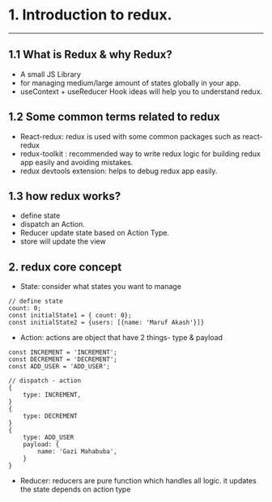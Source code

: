 # 1. Introduction to redux.
---

## 1.1 What is Redux & why Redux?
- A small JS Library
- for managing medium/large amount of states globally in your app.
- useContext + useReducer Hook ideas will help you to understand redux.

## 1.2 Some common terms related to redux
- React-redux: redux is used with some common packages such as react-redux
- redux-toolkit : recommended way to write redux logic for building redux app easily and avoiding mistakes.
- redux devtools extension: helps to debug redux app easily.

## 1.3 how redux works?
- define state
- dispatch an Action.
- Reducer update state based on Action Type.
- store will update the view

## 2. redux core concept
- State: consider what states you want to manage
```
// define state
count: 0;
const initialState1 = { count: 0};
const initialState2 = {users: [{name: 'Maruf Akash'}]}
```

- Action: actions are object that have 2 things- type & payload
```
const INCREMENT = 'INCREMENT';
const DECREMENT = 'DECREMENT';
const ADD_USER = 'ADD_USER';

// dispatch - action
{
    type: INCREMENT,
}
{
    type: DECREMENT
}
{
    type: ADD_USER
    payload: {
        name: 'Gazi Mahabuba',
    }
}
```

- Reducer: reducers are pure function which handles all logic. it updates the state depends on action type